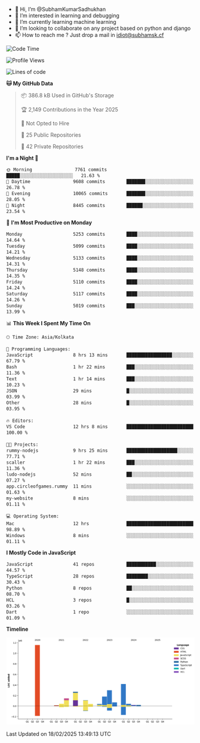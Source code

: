 - 👋 Hi, I’m @SubhamKumarSadhukhan
- 👀 I’m interested in learning and debugging
- 🌱 I’m currently learning machine learning
- 💞️ I’m looking to collaborate on any project based on python and django
- 📫 How to reach me ?
      Just drop a mail in idiot@subhamsk.cf

<!---
SubhamKumarSadhukhan/SubhamKumarSadhukhan is a ✨ special ✨ repository because its `README.md` (this file) appears on your GitHub profile.
You can click the Preview link to take a look at your changes.
--->


<!--START_SECTION:waka-->
![Code Time](http://img.shields.io/badge/Code%20Time-2%2C756%20hrs%2043%20mins-blue)

![Profile Views](http://img.shields.io/badge/Profile%20Views-0-blue)

![Lines of code](https://img.shields.io/badge/From%20Hello%20World%20I%27ve%20Written-2.8%20million%20lines%20of%20code-blue)

**🐱 My GitHub Data** 

> 📦 386.8 kB Used in GitHub's Storage 
 > 
> 🏆 2,149 Contributions in the Year 2025
 > 
> 🚫 Not Opted to Hire
 > 
> 📜 25 Public Repositories 
 > 
> 🔑 42 Private Repositories 
 > 
**I'm a Night 🦉** 

```text
🌞 Morning                7761 commits        █████░░░░░░░░░░░░░░░░░░░░   21.63 % 
🌆 Daytime                9608 commits        ███████░░░░░░░░░░░░░░░░░░   26.78 % 
🌃 Evening                10065 commits       ███████░░░░░░░░░░░░░░░░░░   28.05 % 
🌙 Night                  8445 commits        ██████░░░░░░░░░░░░░░░░░░░   23.54 % 
```
📅 **I'm Most Productive on Monday** 

```text
Monday                   5253 commits        ████░░░░░░░░░░░░░░░░░░░░░   14.64 % 
Tuesday                  5099 commits        ████░░░░░░░░░░░░░░░░░░░░░   14.21 % 
Wednesday                5133 commits        ████░░░░░░░░░░░░░░░░░░░░░   14.31 % 
Thursday                 5148 commits        ████░░░░░░░░░░░░░░░░░░░░░   14.35 % 
Friday                   5110 commits        ████░░░░░░░░░░░░░░░░░░░░░   14.24 % 
Saturday                 5117 commits        ████░░░░░░░░░░░░░░░░░░░░░   14.26 % 
Sunday                   5019 commits        ███░░░░░░░░░░░░░░░░░░░░░░   13.99 % 
```


📊 **This Week I Spent My Time On** 

```text
🕑︎ Time Zone: Asia/Kolkata

💬 Programming Languages: 
JavaScript               8 hrs 13 mins       █████████████████░░░░░░░░   67.79 % 
Bash                     1 hr 22 mins        ███░░░░░░░░░░░░░░░░░░░░░░   11.36 % 
Text                     1 hr 14 mins        ███░░░░░░░░░░░░░░░░░░░░░░   10.23 % 
JSON                     29 mins             █░░░░░░░░░░░░░░░░░░░░░░░░   03.99 % 
Other                    28 mins             █░░░░░░░░░░░░░░░░░░░░░░░░   03.95 % 

🔥 Editors: 
VS Code                  12 hrs 8 mins       █████████████████████████   100.00 % 

🐱‍💻 Projects: 
rummy-nodejs             9 hrs 25 mins       ███████████████████░░░░░░   77.71 % 
scaller                  1 hr 22 mins        ███░░░░░░░░░░░░░░░░░░░░░░   11.36 % 
ludo-nodejs              52 mins             ██░░░░░░░░░░░░░░░░░░░░░░░   07.27 % 
app.circleofgames.rummy  11 mins             ░░░░░░░░░░░░░░░░░░░░░░░░░   01.63 % 
my-website               8 mins              ░░░░░░░░░░░░░░░░░░░░░░░░░   01.11 % 

💻 Operating System: 
Mac                      12 hrs              █████████████████████████   98.89 % 
Windows                  8 mins              ░░░░░░░░░░░░░░░░░░░░░░░░░   01.11 % 
```

**I Mostly Code in JavaScript** 

```text
JavaScript               41 repos            ███████████░░░░░░░░░░░░░░   44.57 % 
TypeScript               28 repos            ████████░░░░░░░░░░░░░░░░░   30.43 % 
Python                   8 repos             ██░░░░░░░░░░░░░░░░░░░░░░░   08.70 % 
HCL                      3 repos             █░░░░░░░░░░░░░░░░░░░░░░░░   03.26 % 
Dart                     1 repo              ░░░░░░░░░░░░░░░░░░░░░░░░░   01.09 % 
```



**Timeline**

![Lines of Code chart](https://raw.githubusercontent.com/SubhamKumarSadhukhan/SubhamKumarSadhukhan/main/assets/bar_graph.png)


 Last Updated on 18/02/2025 13:49:13 UTC
<!--END_SECTION:waka-->
